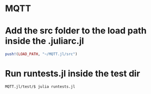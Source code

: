 # MQTT

# Add the src folder to the load path inside the .juliarc.jl
```julia
push!(LOAD_PATH, "~/MQTT.jl/src")
```
# Run runtests.jl inside the test dir
```
MQTT.jl/test/$ julia runtests.jl
```
